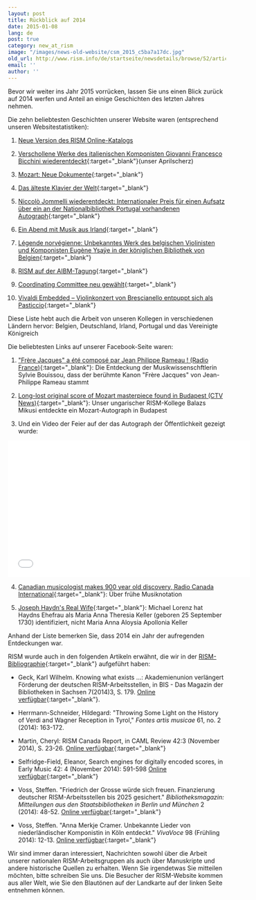 ```yaml
---
layout: post
title: Rückblick auf 2014
date: 2015-01-08
lang: de
post: true
category: new_at_rism
image: "/images/news-old-website/csm_2015_c5ba7a17dc.jpg"
old_url: http://www.rism.info/de/startseite/newsdetails/browse/52/article/64/looking-back-at-2014.html
email: ''
author: ''
---
```


Bevor wir weiter ins Jahr 2015 vorrücken, lassen Sie uns einen Blick zurück auf 2014 werfen und Anteil an einige Geschichten des letzten Jahres nehmen.

Die zehn beliebtesten Geschichten unserer Website waren (entsprechend unseren Websitestatistiken):

1. [Neue Version des RISM Online-Katalogs](/new_at_rism/2018/07/16/new-version-of-the-rism-online-catalog.html)

2. [Verschollene Werke des italienischen Komponisten Giovanni Francesco Bicchini wiederentdeckt](/rediscovered/2014/04/01/missing-works-by-italian-composer-giovanni.html){:target="_blank"}(unser Aprilscherz)

3. [Mozart: Neue Dokumente](/electronic_resources/2014/09/18/mozart-new-documents.html){:target="_blank"}

4. [Das älteste Klavier der Welt](/rediscovered/2014/05/28/listen-to-the-worlds-oldest-piano.html){:target="_blank"}

5. [Niccolò Jommelli wiederentdeckt: Internationaler Preis für einen Aufsatz über ein an der Nationalbibliothek Portugal vorhandenen Autograph](/rediscovered/2014/11/17/niccolò-jommelli-rediscovered-international-award.html){:target="_blank"}

6. [Ein Abend mit Musik aus Irland](/events/2014/02/24/an-evening-of-irish-music.html){:target="_blank"}

7. [Légende norvégienne: Unbekanntes Werk des belgischen Violinisten und Komponisten Eugène Ysaÿe in der königlichen Bibliothek von Belgien](/rediscovered/2014/04/11/légende-norvégienne-unknown-work-by-the-belgian.html){:target="_blank"}

8. [RISM auf der AIBM-Tagung](/events/2014/10/20/rism-at-the-aibm-conference.html){:target="_blank"}

9. [Coordinating Committee neu gewählt](/new_at_rism/2014/05/22/new-coordinating-committee-elected.html){:target="_blank"}

10. [Vivaldi Embedded – Violinkonzert von Brescianello entpuppt sich als Pasticcio](/rediscovered/2014/08/11/vivaldi-embedded-violin-concerto-by-brescianello.html){:target="_blank"}

Diese Liste hebt auch die Arbeit von unseren Kollegen in verschiedenen Ländern hervor: Belgien, Deutschland, Irland, Portugal und das Vereinigte Königreich

Die beliebtesten Links auf unserer Facebook-Seite waren:

1. ["Frère Jacques" a été composé par Jean Philippe Rameau ! (Radio France)](http://www.francemusique.fr/actu-musicale/frere-jacques-ete-compose-par-jean-philippe-rameau-49327){:target="_blank"}: Die Entdeckung der Musikwissenschftlerin Sylvie Bouissou, dass der berühmte Kanon "Frère Jacques" von Jean-Philippe Rameau stammt


2. [Long-lost original score of Mozart masterpiece found in Budapest (CTV News)](http://www.ctvnews.ca/entertainment/long-lost-original-score-of-mozart-masterpiece-found-in-budapest-1.2029216#ixzz3EzxB7wtb){:target="_blank"}: Unser ungarischer RISM-Kollege Balazs Mikusi entdeckte ein Mozart-Autograph in Budapest


3. Und ein Video der Feier auf der das Autograph der Öffentlichkeit gezeigt wurde:

<iframe width="560" height="315" src="//www.youtube.com/embed/LAa-Tro_FPU?list=UUSw7Qu4OQujixCfIlKETdkQ" frameborder="0" allowfullscreen></iframe>

4. [Canadian musicologist makes 900 year old discovery, Radio Canada International](http://www.rcinet.ca/en/2014/10/22/canadian-musicologist-make-900-year-old-discovery/){:target="_blank"}: Über frühe Musiknotation


5. [Joseph Haydn's Real Wife](http://michaelorenz.blogspot.de/2014/09/joseph-haydns-real-wife_11.html){:target="_blank"}: Michael Lorenz hat Haydns Ehefrau als Maria Anna Theresia Keller (geboren 25 September 1730) identifiziert, nicht Maria Anna Aloysia Apollonia Keller


Anhand der Liste bemerken Sie, dass 2014 ein Jahr der aufregenden Entdeckungen war.

RISM wurde auch in den folgenden Artikeln erwähnt, die wir in der [RISM-Bibliographie](/publications/bibliography.html){:target="_blank"} aufgeführt haben:

- Geck, Karl Wilhelm. Knowing what exists ...: Akademienunion verlängert Förderung der deutschen RISM-Arbeitsstellen, in BIS - Das Magazin der Bibliotheken in Sachsen 7(2014)3, S. 179. [Online verfügbar](http://nbn-resolving.de/urn:nbn:de:bsz:14-qucosa-156038){:target="_blank"}.

- Herrmann-Schneider, Hildegard: "Throwing Some Light on the History of Verdi and Wagner Reception in Tyrol," _Fontes artis musicae_ 61, no. 2 (2014): 163-172.

- Martin, Cheryl: RISM Canada Report, in CAML Review 42:3 (November 2014), S. 23-26. [Online verfügbar](http://pi.library.yorku.ca/ojs/index.php/caml/article/viewFile/39684/35943){:target="_blank"}

- Selfridge-Field, Eleanor, Search engines for digitally encoded scores, in Early Music 42: 4 (November 2014): 591-598 [Online verfügbar](http://em.oxfordjournals.org/content/42/4?etoc){:target="_blank"}

- Voss, Steffen. "Friedrich der Grosse würde sich freuen. Finanzierung deutscher RISM-Arbeitsstellen bis 2025 gesichert." _Bibliotheksmagazin: Mitteilungen aus den Staatsbibliotheken in Berlin und München_ 2 (2014): 48-52. [Online verfügbar](http://staatsbibliothek-berlin.de/fileadmin/user_upload/zentrale_Seiten/ueber_uns/pdf/Bibliotheksmagazin/Bibliotheksmagazin_2014-2.pdf){:target="_blank"}

- Voss, Steffen. "Anna Merkje Cramer. Unbekannte Lieder von niederländischer Komponistin in Köln entdeckt." _VivaVoce_ 98 (Frühling 2014): 12-13. [Online verfügbar](http://www.nederlandsmuziekinstituut.nl/files/archief/pdf/publicaties/extern/vivavoce.pdf){:target="_blank"}


Wir sind immer daran interessiert, Nachrichten sowohl über die Arbeit unserer nationalen RISM-Arbeitsgruppen als auch über Manuskripte und andere historische Quellen zu erhalten. Wenn Sie irgendetwas Sie mitteilen möchten, bitte schreiben Sie uns. Die Besucher der RISM-Website kommen aus aller Welt, wie Sie den Blautönen auf der Landkarte auf der linken Seite entnehmen können.
